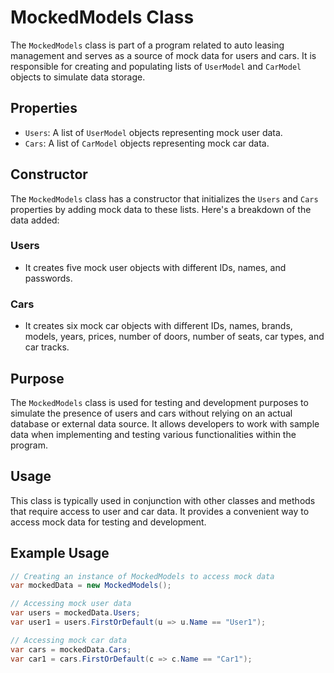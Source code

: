 # MockedModels Class

The `MockedModels` class is part of a program related to auto leasing management and serves as a source of mock data for users and cars. It is responsible for creating and populating lists of `UserModel` and `CarModel` objects to simulate data storage.

## Properties

- `Users`: A list of `UserModel` objects representing mock user data.
- `Cars`: A list of `CarModel` objects representing mock car data.

## Constructor

The `MockedModels` class has a constructor that initializes the `Users` and `Cars` properties by adding mock data to these lists. Here's a breakdown of the data added:

### Users

- It creates five mock user objects with different IDs, names, and passwords.

### Cars

- It creates six mock car objects with different IDs, names, brands, models, years, prices, number of doors, number of seats, car types, and car tracks.

## Purpose

The `MockedModels` class is used for testing and development purposes to simulate the presence of users and cars without relying on an actual database or external data source. It allows developers to work with sample data when implementing and testing various functionalities within the program.

## Usage

This class is typically used in conjunction with other classes and methods that require access to user and car data. It provides a convenient way to access mock data for testing and development.

## Example Usage

```csharp
// Creating an instance of MockedModels to access mock data
var mockedData = new MockedModels();

// Accessing mock user data
var users = mockedData.Users;
var user1 = users.FirstOrDefault(u => u.Name == "User1");

// Accessing mock car data
var cars = mockedData.Cars;
var car1 = cars.FirstOrDefault(c => c.Name == "Car1");
